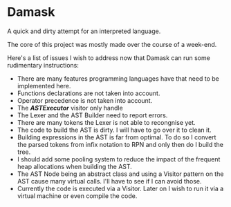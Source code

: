 # Damask
 A quick and dirty attempt for an interpreted language.

The core of this project was mostly made over the course of a week-end.

Here's a list of issues I wish to address now that Damask can run some rudimentary instructions:
* There are many features programming languages have that need to be implemented here.
* Functions declarations are not taken into account.
* Operator precedence is not taken into account.
* The ***ASTExecutor*** visitor only handle
* The Lexer and the AST Builder need to report errors.
* There are many tokens the Lexer is not able to recongnise yet. 
* The code to build the AST is dirty. I will have to go over it to clean it.
* Building expressions in the AST is far from optimal. To do so I convert the parsed tokens from infix notation to RPN and only then do I build the tree.
* I should add some pooling system to reduce the impact of the frequent heap allocations when building the AST.
* The AST Node being an abstract class and using a Visitor pattern on the AST cause many virtual calls. I'll have to see if I can avoid those.
* Currently the code is executed via a Visitor. Later on I wish to run it via a virtual machine or even compile the code.
